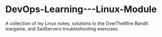 # DevOps-Learning---Linux-Module
A collection of my Linux notes, solutions to the OverTheWire Bandit wargame, and SadServers troubleshooting exercises.
